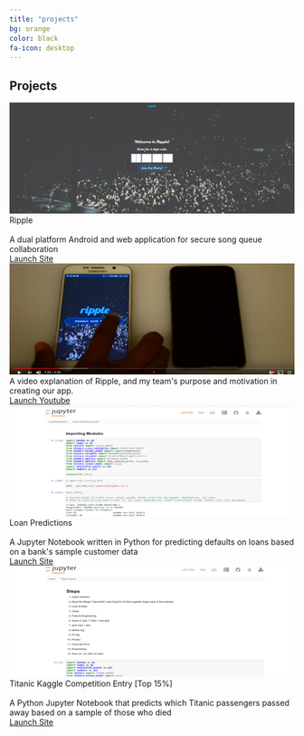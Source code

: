 ```yaml
---
title: "projects"
bg: orange
color: black
fa-icon: desktop
---
```


## Projects

<div class="project-container">
  <div class="image-container">
  <img src="img/ripple.JPG" width="420" height="196" alt="Ripple" class="image" style="width:100%"/>
  <div class="project-box">
   <div class="project-description">Ripple <br />
   <br />
   A dual platform Android and web application for secure song queue collaboration
   </div>
   <div class="middle">
   	<div class="text">
   		<a href="http://abgripple.herokuapp.com" color="white">
   		Launch Site
   		</a>
   	</div>
   </div>
   </div>
  </div>
</div>
<div class="project-container">
  <div class="image-container">
  <img src="img/RippleYoutube.png" width="420" height="196" alt="ripple youtube thumbnail" class="image" style="width:100%"/>
  <div class="project-box">
   <div class="project-description">A video explanation of Ripple, and my team's purpose and motivation in creating our app.
   </div>
   <div class="middle">
   	<div class="text">
   		<a href="https://www.youtube.com/watch?time_continue=1&v=Ll7MTgHA0cc" color="white">
   		Launch Youtube
   		</a>
   	</div>
   </div>
   </div>
  </div>
</div>
<div class="project-container">
  <div class="image-container">
  <img src="img/jupyter_thumbnail.png" width="420" height="196" alt="jupyter notebook" class="image" style="width:100%"/>
  <div class="project-box">
   <div class="project-description">Loan Predictions <br />
   <br />
   A Jupyter Notebook written in Python for predicting defaults on loans based on a bank's sample customer data
   </div>
   <div class="middle">
   	<div class="text">
   		<a href="http://nbviewer.jupyter.org/github/machkevin7/LoanPredictions/blob/master/Loan%20Predictions.ipynb" color="white">
		Launch Site
  		</a>
  </div>
  </div>
 </div>
</div>
</div>
<div class="project-container">
  <div class="image-container">
  <img src="img/TitanicThumbail.png" width="420" height="196" alt="titanic notebook" class="image" style="width:100%"/>
  <div class="project-box">
   <div class="project-description">Titanic Kaggle Competition Entry [Top 15%]<br /> 
   <br />
   A Python Jupyter Notebook that predicts which Titanic passengers passed away based on a sample of those who died
   </div>
   <div class="middle">
   	<div class="text">
   		<a href="http://nbviewer.jupyter.org/github/machkevin7/titanic/blob/master/Titanic.ipynb" color="white">
		Launch Site
  		</a>
  </div>
  </div>
 </div>
</div>
</div>
